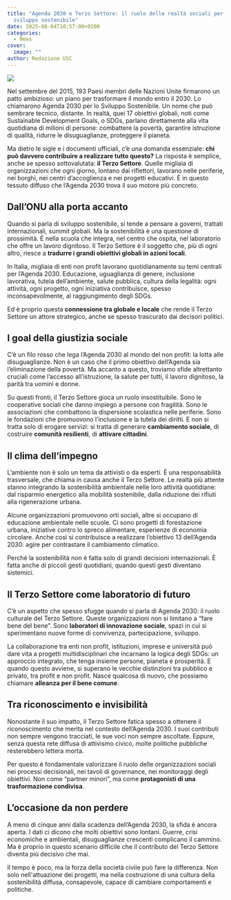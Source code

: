 ```yaml
---
title: "Agenda 2030 e Terzo Settore: il ruolo delle realtà sociali per lo
  sviluppo sostenibile"
date: 2025-08-04T10:57:00+0200
categories:
  - News
cover:
  image: ""
author: Redazione USC
---
```

![](/images/uploads/usc-agenda-2030-blog.png)

Nel settembre del 2015, 193 Paesi membri delle Nazioni Unite firmarono un patto ambizioso: un piano per trasformare il mondo entro il 2030. Lo chiamarono Agenda 2030 per lo Sviluppo Sostenibile. Un nome che può sembrare tecnico, distante. In realtà, quei 17 obiettivi globali, noti come Sustainable Development Goals, o SDGs, parlano direttamente alla vita quotidiana di milioni di persone: combattere la povertà, garantire istruzione di qualità, ridurre le disuguaglianze, proteggere il pianeta.

Ma dietro le sigle e i documenti ufficiali, c’è una domanda essenziale: **chi può davvero contribuire a realizzare tutto questo?** La risposta è semplice, anche se spesso sottovalutata: **il Terzo Settore**. Quelle migliaia di organizzazioni che ogni giorno, lontano dai riflettori, lavorano nelle periferie, nei borghi, nei centri d’accoglienza e nei progetti educativi. È in questo tessuto diffuso che l’Agenda 2030 trova il suo motore più concreto.

## Dall’ONU alla porta accanto

Quando si parla di sviluppo sostenibile, si tende a pensare a governi, trattati internazionali, summit globali. Ma la sostenibilità è una questione di prossimità. È nella scuola che integra, nel centro che ospita, nel laboratorio che offre un lavoro dignitoso. Il Terzo Settore è il soggetto che, più di ogni altro, riesce a **tradurre i grandi obiettivi globali in azioni locali**.

In Italia, migliaia di enti non profit lavorano quotidianamente su temi centrali per l’Agenda 2030. Educazione, uguaglianza di genere, inclusione lavorativa, tutela dell’ambiente, salute pubblica, cultura della legalità: ogni attività, ogni progetto, ogni iniziativa contribuisce, spesso inconsapevolmente, al raggiungimento degli SDGs.

Ed è proprio questa **connessione tra globale e locale** che rende il Terzo Settore un attore strategico, anche se spesso trascurato dai decisori politici.

## I goal della giustizia sociale

C’è un filo rosso che lega l’Agenda 2030 al mondo del non profit: la lotta alle disuguaglianze. Non è un caso che il primo obiettivo dell’Agenda sia l’eliminazione della povertà. Ma accanto a questo, troviamo sfide altrettanto cruciali come l’accesso all’istruzione, la salute per tutti, il lavoro dignitoso, la parità tra uomini e donne.

Su questi fronti, il Terzo Settore gioca un ruolo insostituibile. Sono le cooperative sociali che danno impiego a persone con fragilità. Sono le associazioni che combattono la dispersione scolastica nelle periferie. Sono le fondazioni che promuovono l’inclusione e la tutela dei diritti. E non si tratta solo di erogare servizi: si tratta di generare **cambiamento sociale**, di costruire **comunità resilienti**, di **attivare cittadini**.

## Il clima dell’impegno

L’ambiente non è solo un tema da attivisti o da esperti. È una responsabilità trasversale, che chiama in causa anche il Terzo Settore. Le realtà più attente stanno integrando la sostenibilità ambientale nelle loro attività quotidiane: dal risparmio energetico alla mobilità sostenibile, dalla riduzione dei rifiuti alla rigenerazione urbana.

Alcune organizzazioni promuovono orti sociali, altre si occupano di educazione ambientale nelle scuole. Ci sono progetti di forestazione urbana, iniziative contro lo spreco alimentare, esperienze di economia circolare. Anche così si contribuisce a realizzare l’obiettivo 13 dell’Agenda 2030: agire per contrastare il cambiamento climatico.

Perché la sostenibilità non è fatta solo di grandi decisioni internazionali. È fatta anche di piccoli gesti quotidiani, quando questi gesti diventano sistemici.

## Il Terzo Settore come laboratorio di futuro

C’è un aspetto che spesso sfugge quando si parla di Agenda 2030: il ruolo culturale del Terzo Settore. Queste organizzazioni non si limitano a “fare bene del bene”. Sono **laboratori di innovazione sociale**, spazi in cui si sperimentano nuove forme di convivenza, partecipazione, sviluppo.

La collaborazione tra enti non profit, istituzioni, imprese e università può dare vita a progetti multidisciplinari che incarnano la logica degli SDGs: un approccio integrato, che tenga insieme persone, pianeta e prosperità. E quando questo avviene, si superano le vecchie distinzioni tra pubblico e privato, tra profit e non profit. Nasce qualcosa di nuovo, che possiamo chiamare **alleanza per il bene comune**.

## Tra riconoscimento e invisibilità

Nonostante il suo impatto, il Terzo Settore fatica spesso a ottenere il riconoscimento che merita nel contesto dell’Agenda 2030. I suoi contributi non sempre vengono tracciati, le sue voci non sempre ascoltate. Eppure, senza questa rete diffusa di attivismo civico, molte politiche pubbliche resterebbero lettera morta.

Per questo è fondamentale valorizzare il ruolo delle organizzazioni sociali nei processi decisionali, nei tavoli di governance, nei monitoraggi degli obiettivi. Non come “partner minori”, ma come **protagonisti di una trasformazione condivisa**.

## L’occasione da non perdere

A meno di cinque anni dalla scadenza dell’Agenda 2030, la sfida è ancora aperta. I dati ci dicono che molti obiettivi sono lontani. Guerre, crisi economiche e ambientali, disuguaglianze crescenti complicano il cammino. Ma è proprio in questo scenario difficile che il contributo del Terzo Settore diventa più decisivo che mai.

Il tempo è poco, ma la forza della società civile può fare la differenza. Non solo nell'attuazione dei progetti, ma nella costruzione di una cultura della sostenibilità diffusa, consapevole, capace di cambiare comportamenti e politiche.
